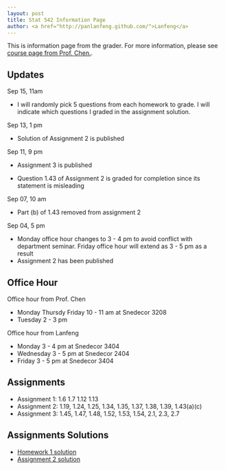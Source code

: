 ```yaml
---
layout: post
title: Stat 542 Information Page
author: <a href="http://panlanfeng.github.com/">Lanfeng</a>
---
```

This is information page from the grader. For more information, please see [course page from Prof. Chen.](http://www.public.iastate.edu/~songchen/ST542-2013.htm).

## Updates
Sep 15, 11am

 - I will randomly pick 5 questions from each homework to grade. I will indicate which questions I graded in the assignment solution.  

Sep 13, 1 pm

 - Solution of Assignment 2 is published

Sep 11, 9 pm
 
 - Assignment 3 is published

 - Question 1.43 of Assignment 2 is graded for completion since its statement is misleading

Sep 07, 10 am

 - Part (b) of 1.43 removed from assignment 2


Sep 04, 5 pm  

 - Monday office hour changes to 3 - 4 pm to avoid conflict with department seminar. Friday office hour will extend as 3 - 5 pm as a result
 - Assignment 2 has been published


## Office Hour
Office hour from Prof. Chen

 - Monday Thursdy Friday 10 - 11 am at Snedecor 3208 
 - Tuesday 2 - 3 pm

Office hour from Lanfeng

 - Monday 3 - 4 pm at Snedecor 3404
 - Wednesday 3 - 5 pm at Snedecor 2404
 - Friday 3 - 5 pm at Snedecor 3404

## Assignments  
  - Assignment 1: 1.6 1.7 1.12 1.13
  - Assignment 2: 1.19, 1.24, 1.25, 1.34, 1.35, 1.37, 1.38, 1.39, 1.43(a)(c) 
 - Assignment 3:  1.45, 1.47, 1.48, 1.52, 1.53, 1.54, 2.1, 2.3, 2.7

## Assignments Solutions
 - [Homework 1 solution](http://www.public.iastate.edu/~pan/doc/stat542/stat542_hw1.pdf)
 - [Assignment 2 solution](http://www.public.iastate.edu/~pan/doc/stat542/stat542_hw2.pdf)





